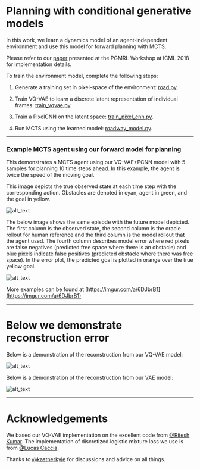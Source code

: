 # Planning with conditional generative models 

In this work, we learn a dynamics model of an agent-independent environment and use this model for forward planning with MCTS. 

Please refer to our [paper](https://github.com/johannah/trajectories/blob/master/icml18-vqvae-model-camera-ready.pdf) presented at the PGMRL Workshop at ICML 2018 for implementation details.

To train the environment model, complete the following steps: 

1) Generate a training set in pixel-space of the environment: 
[road.py](https://github.com/johannah/trajectories/blob/master/trajectories/road.py).

2) Train VQ-VAE to learn a discrete latent representation of individual frames:
[train_vqvae.py](https://github.com/johannah/trajectories/blob/master/trajectories/train_vqvae.py).

3) Train a PixelCNN on the latent space:
[train_pixel_cnn.py](https://github.com/johannah/trajectories/blob/master/trajectories/train_pixel_cnn.py).

4) Run MCTS using the learned model: 
[roadway_model.py](https://github.com/johannah/trajectories/blob/master/examples/roadway_model.py).

--- 

### Example MCTS agent using our forward model for planning 

This demonstrates a MCTS agent using our VQ-VAE+PCNN model with 5 samples for planning 10 time steps ahead. In this example, the agent is twice the speed of the moving goal.

This image depicts the true observed state at each time step with the corresponding action.  Obstacles are denoted in cyan, agent in green, and the goal in yellow.

![alt_text](https://github.com/johannah/trajectories/blob/master/imgs/10-step-fast.gif)


The below image shows the same episode with the future model depicted. The first column is the observed state, the second column is the oracle rollout for human reference and the third column is the model rollout that the agent used. 
The fourth column describes model error where red pixels are false negatives (predicted free space where there is an obstacle) and blue pixels indicate false positives (predicted obstacle where there was free space). In the error plot, the predicted goal is plotted in orange over the true yellow goal.

![alt_text](https://github.com/johannah/trajectories/blob/master/imgs/10-step-rollout.gif)

More examples can be found at [https://imgur.com/a/6DJbrB1](https://imgur.com/a/6DJbrB1)

---
# Below we demonstrate reconstruction error 

Below is a demonstration of the reconstruction from our VQ-VAE model:

![alt_text](https://github.com/johannah/trajectories/blob/master/imgs/true_step_seed_930_vqvae.gif)

Below is a demonstration of the reconstruction from our VAE model:

![alt_text](https://github.com/johannah/trajectories/blob/master/imgs/true_step_seed_930_vae.gif)

---
# Acknowledgements

We based our VQ-VAE implementation on the excellent code from [@Ritesh Kumar](https://github.com/ritheshkumar95/vq-vae-exps). 
The implementation of discretized logistic mixture loss we use is from [@Lucas Caccia](https://github.com/pclucas14/pixel-cnn-pp/blob/master/utils.py).

Thanks to [@kastnerkyle](https://github.com/kastnerkyle) for discussions and advice on all things.

